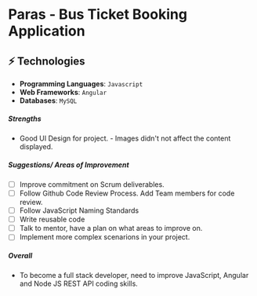 # Paras - Bus Ticket Booking Application 


## ⚡ Technologies

* **Programming Languages**: `Javascript` 
* **Web Frameworks**: `Angular`
* **Databases**: `MySQL` 

##### Strengths

- Good UI Design for project. - Images didn't not affect the content displayed.


##### Suggestions/ Areas of Improvement

- [ ] Improve commitment on Scrum deliverables. 
- [ ] Follow Github Code Review Process. Add Team members for code review.
- [ ] Follow JavaScript Naming Standards
- [ ] Write reusable code
- [ ] Talk to mentor, have a plan on what areas to improve on.
- [ ] Implement more complex scenarions in your project.

##### Overall

- To become a full stack developer, need to improve JavaScript, Angular and Node JS REST API coding skills.
